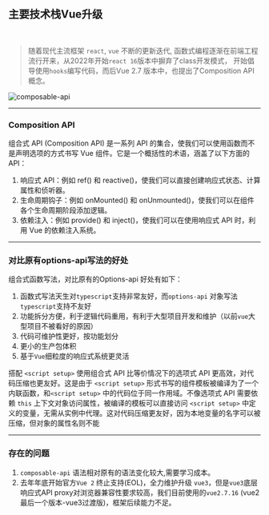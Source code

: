 ## <logos-vue v-motion :initial="{opacity: 0, y: 100}" :enter="{opacity: 1, y: 0, scale: 1}"/> 主要技术栈Vue升级


<br /> 

> 随着现代主流框架 `react`, `vue` 不断的更新迭代,  函数式编程逐渐在前端工程流行开来，从2022年开始`react 16`版本中摒弃了class开发模式， 开始倡导使用`hooks`编写代码，而后Vue 2.7 版本中，也提出了Composition API概念。

<div class="flex align-center justify-center">
  <img src="/assets/images/composable-api.jpg" class="w-70%" alt="composable-api" />
</div>



--- 

### Composition API

组合式 API (Composition API) 是一系列 API 的集合，使我们可以使用函数而不是声明选项的方式书写 Vue 组件。它是一个概括性的术语，涵盖了以下方面的 API：

1. 响应式 API：例如 ref() 和 reactive()，使我们可以直接创建响应式状态、计算属性和侦听器。
2. 生命周期钩子：例如 onMounted() 和 onUnmounted()，使我们可以在组件各个生命周期阶段添加逻辑。
3. 依赖注入：例如 provide() 和 inject()，使我们可以在使用响应式 API 时，利用 Vue 的依赖注入系统。

---

### 对比原有options-api写法的好处

组合式函数写法，对比原有的Options-api 好处有如下：

1. 函数式写法天生对`typescript`支持非常友好，而`options-api` 对象写法`typescript`支持不友好
2. 功能拆分方便，利于逻辑代码重用，有利于大型项目开发和维护（以前`vue`大型项目不被看好的原因）
3. 代码可维护性更好，按功能划分
4. 更小的生产包体积
5. 基于`Vue`细粒度的响应式系统更灵活

搭配 `<script setup>` 使用组合式 API 比等价情况下的选项式 API 更高效，对代码压缩也更友好。这是由于 `<script setup>` 形式书写的组件模板被编译为了一个内联函数，和`<script setup>` 中的代码位于同一作用域。不像选项式 API 需要依赖 `this`  上下文对象访问属性，被编译的模板可以直接访问 `<script setup>` 中定义的变量，无需从实例中代理。这对代码压缩更友好，因为本地变量的名字可以被压缩，但对象的属性名则不能


---

### 存在的问题

1. `composable-api` 语法相对原有的语法变化较大,需要学习成本。
2. 去年年底开始官方`Vue 2` 终止支持(EOL)，全力维护升级 `vue3`，但是`vue3`底层响应式API proxy对浏览器兼容性要求较高，我们目前使用的`vue2.7.16` (vue2最后一个版本-vue3过渡版)，框架后续能力不足。